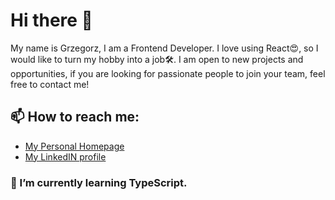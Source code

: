 # Hi there 👋

My name is Grzegorz, I am a Frontend Developer. I love using React😍, so I would like to turn my hobby into a job🛠️. I am open to new projects and opportunities, if you are looking for passionate people to join your team, feel free to contact me!

## 📫 How to reach me:
- [My Personal Homepage](https://grzegorzjendernal.github.io/personal-homepage/)
-  [My LinkedIN profile](https://www.linkedin.com/in/grzegorzjendernal/)

### 🌱 I’m currently learning TypeScript.
<!--
**GrzegorzJendernal/GrzegorzJendernal** is a ✨ _special_ ✨ repository because its `README.md` (this file) appears on your GitHub profile.

Here are some ideas to get you started:

- 🔭 I’m currently working on ...
- 🌱 I’m currently learning ...
- 👯 I’m looking to collaborate on ...
- 🤔 I’m looking for help with ...
- 💬 Ask me about ...
- 📫 How to reach me: ...
- 😄 Pronouns: ...
- ⚡ Fun fact: ...
-->
